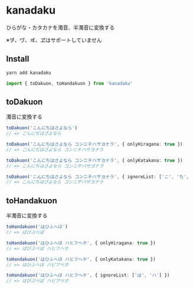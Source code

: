 # kanadaku

ひらがな・カタカナを濁音、半濁音に変換する

※ヺ、ヷ、ヸ、ヹはサポートしていません

## Install

```bash
yarn add kanadaku
```

```ts
import { toDakuon, toHandakuon } from 'kanadaku'
```

## toDakuon

濁音に変換する

```ts
toDakuon('こんにちはさよなら')
// => ごんにぢばざよなら

toDakuon('こんにちはさよなら コンニチハサヨナラ', { onlyHiragana: true })
// => ごんにぢばざよなら コンニチハサヨナラ

toDakuon('こんにちはさよなら コンニチハサヨナラ', { onlyKatakana: true })
// => こんにちはさよなら ゴンニヂバザヨナラ

toDakuon('こんにちはさよなら コンニチハサヨナラ', { ignoreList: ['こ', 'ち', 'は'] })
// => こんにちはざよなら ゴンニヂバザヨナラ
```

## toHandakuon

半濁音に変換する

```ts
toHandakuon('はひふへほ')
// => ぱぴぷぺぽ

toHandakuon('はひふへほ ハヒフヘホ', { onlyHiragana: true })
// => ぱぴぷぺぽ ハヒフヘホ

toHandakuon('はひふへほ ハヒフヘホ', { onlyKatakana: true })
// => はひふへほ パピプペポ

toHandakuon('はひふへほ ハヒフヘホ', { ignoreList: ['は', 'ハ'] })
// => はぴぷぺぽ ハピプペポ
```
